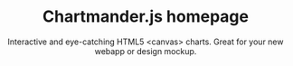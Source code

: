 <h1 align="center">Chartmander.js homepage</h1>
<p align="center">Interactive and eye-catching HTML5 &lt;canvas> charts. Great for your new webapp or design mockup.
</p>
